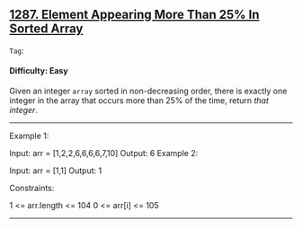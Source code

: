 ## [1287. Element Appearing More Than 25% In Sorted Array](https://leetcode.com/problems/element-appearing-more-than-25-in-sorted-array)

```Tag```:

#### Difficulty: Easy

Given an integer ```array``` sorted in non-decreasing order, there is exactly one integer in the array that occurs more than 25% of the time, return _that integer_.

---

Example 1:

Input: arr = [1,2,2,6,6,6,6,7,10]
Output: 6
Example 2:

Input: arr = [1,1]
Output: 1
 

Constraints:

1 <= arr.length <= 104
0 <= arr[i] <= 105

---
